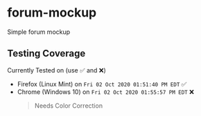# forum-mockup
Simple forum mockup

## Testing Coverage
Currently Tested on (use ✅ and ❌)
- Firefox (Linux Mint) on `Fri 02 Oct 2020 01:51:40 PM EDT` ✅
- Chrome (Windows 10) on `Fri 02 Oct 2020 01:55:57 PM EDT` ❌
  > Needs Color Correction
